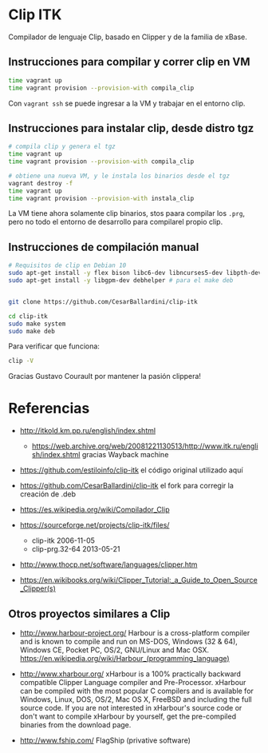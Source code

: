 # Clip ITK

Compilador de lenguaje Clip, basado en Clipper y de la familia de xBase.


## Instrucciones para compilar y correr clip en VM


```bash
time vagrant up
time vagrant provision --provision-with compila_clip
```

Con `vagrant ssh` se puede ingresar a la VM y trabajar en el entorno clip.



## Instrucciones para instalar clip, desde distro tgz

```bash
# compila clip y genera el tgz
time vagrant up
time vagrant provision --provision-with compila_clip

# obtiene una nueva VM, y le instala los binarios desde el tgz
vagrant destroy -f
time vagrant up
time vagrant provision --provision-with instala_clip
```

La VM tiene ahora solamente clip binarios, stos paara compilar los `.prg`, pero no todo el entorno de desarrollo para compilarel propio  clip.



## Instrucciones de compilación manual


```bash
# Requisitos de clip en Debian 10
sudo apt-get install -y flex bison libc6-dev libncurses5-dev libpth-dev libmariadbclient-dev gcc-multilib libc6-i386 build-essential git 
sudo apt-get install -y libgpm-dev debhelper # para el make deb


git clone https://github.com/CesarBallardini/clip-itk

cd clip-itk
sudo make system
sudo make deb
```


Para verificar que funciona:

```bash
clip -V
```

Gracias Gustavo Courault por mantener la pasión clippera!

# Referencias

* http://itkold.km.pp.ru/english/index.shtml 
  * https://web.archive.org/web/20081221130513/http://www.itk.ru/english/index.shtml gracias Wayback machine
* https://github.com/estiloinfo/clip-itk el código original utilizado aquí
* https://github.com/CesarBallardini/clip-itk el fork para corregir la creación de .deb

* https://es.wikipedia.org/wiki/Compilador_Clip
* https://sourceforge.net/projects/clip-itk/files/
  * clip-itk 2006-11-05
  * clip-prg.32-64 2013-05-21

* http://www.thocp.net/software/languages/clipper.htm
* https://en.wikibooks.org/wiki/Clipper_Tutorial:_a_Guide_to_Open_Source_Clipper(s)

## Otros proyectos similares a Clip

* http://www.harbour-project.org/ Harbour is a cross-platform compiler and is known to compile and run on MS-DOS, Windows (32 & 64), Windows CE, Pocket PC, OS/2, GNU/Linux and Mac OSX. https://en.wikipedia.org/wiki/Harbour_(programming_language) 

* http://www.xharbour.org/ xHarbour is a 100% practically backward compatible Clipper Language compiler and Pre-Processor. xHarbour can be compiled with the most popular C compilers and is available for Windows, Linux, DOS, OS/2, Mac OS X, FreeBSD and including the full source code. If you are not interested in xHarbour's source code or don't want to compile xHarbour by yourself, get the pre-compiled binaries from the download page.

* http://www.fship.com/ FlagShip (privative software)
